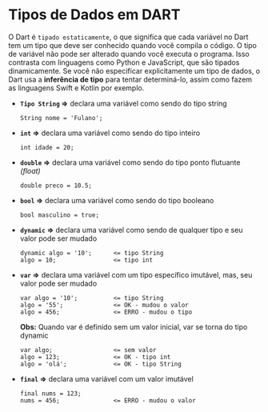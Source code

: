 # Tipos de Dados em DART

O Dart é `tipado estaticamente`, o que significa que cada variável no Dart tem um tipo que deve ser conhecido quando você compila o código. O tipo de variável 
não pode ser alterado quando você executa o programa. Isso contrasta com linguagens como Python e JavaScript, que são tipados dinamicamente. Se você não especificar
explicitamente um tipo de dados, o Dart usa a **inferência de tipo** para tentar determiná-lo, assim como fazem as linguagens Swift e Kotlin por exemplo.

- **`Tipo String` =>** declara uma variável como sendo do tipo string
 
 	  String nome = 'Fulano';
 	
- **`int` =>** declara uma variável como sendo do tipo inteiro

	  int idade = 20;
	
- **`double` =>** declara uma variável como sendo do tipo ponto flutuante *(float)*

	  double preco = 10.5;
	
- **`bool` =>** declara uma variável como sendo do tipo booleano

	  bool masculino = true;
	
- **`dynamic` =>** declara uma variável como sendo de qualquer tipo e seu valor pode ser mudado

      dynamic algo = '10';      <= tipo String
      algo = 10;                <= tipo int
      
- **`var` =>** declara uma variável com um tipo específico imutável, mas, seu valor pode ser mudado

      var algo = '10';          <= tipo String
      algo = '55';              <= OK - mudou o valor
      algo = 456;               <= ERRO - mudou o tipo
      
     **Obs:** Quando var é definido sem um valor inicial, var se torna do tipo dynamic
      
      var algo;                 <= sem valor
      algo = 123;               <= OK - tipo int
      algo = 'olá';             <= OK - tipo String
      
- **`final` =>** declara uma variável com um valor imutável

      final nums = 123;
      nums = 456;               <= ERRO - mudou o valor

